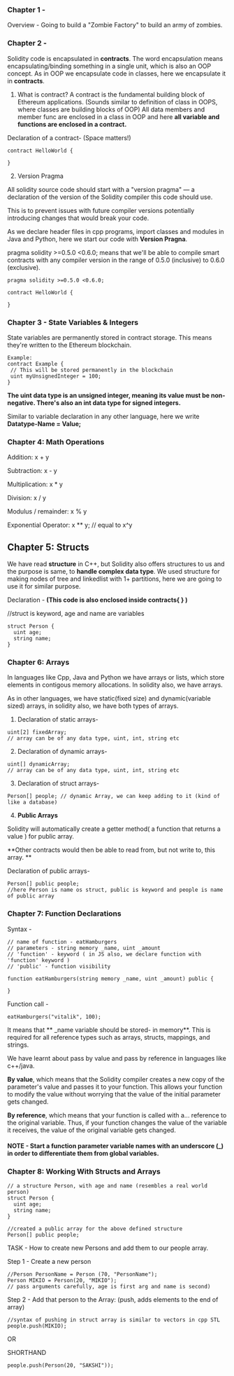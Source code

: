 ### Chapter 1 -
Overview - Going to build a "Zombie Factory" to build an army of zombies.

### Chapter 2 - 
Solidity code is encapsulated in **contracts**. The word encapsulation means encapsulating/binding something in a single unit, which is also an OOP concept. 
As in OOP we encapsulate code in classes, here we encapsulate it in **contracts**. 

1. What is contract?
 A contract is the fundamental building block of Ethereum applications. (Sounds similar to definition of class in OOPS, where classes are building blocks of OOP)
 All data members and member func are enclosed in a class in OOP and here **all variable and functions are enclosed in a contract.**
 
Declaration of a contract- (Space matters!)
```
contract HelloWorld {

}
```

2. Version Pragma

All solidity source code should start with a "version pragma" — a declaration of the version of the Solidity compiler this code should use. 

This is to prevent issues with future compiler versions potentially introducing changes that would break your code.

As we declare header files in cpp programs, import classes and modules in Java and Python, here we start our code with **Version Pragna**. 

pragma solidity >=0.5.0 <0.6.0; means that we'll be able to compile smart contracts with any compiler version in the range of 0.5.0 (inclusive) to 0.6.0 (exclusive).


```
pragma solidity >=0.5.0 <0.6.0;

contract HelloWorld {

}
```

### Chapter 3 -  State Variables & Integers

State variables are permanently stored in contract storage. This means they're written to the Ethereum blockchain.

 ```
 Example:
contract Example {
  // This will be stored permanently in the blockchain
  uint myUnsignedInteger = 100;
}
 ```
 
 **The uint data type is an unsigned integer, meaning its value must be non-negative. There's also an int data type for signed integers.**
 
 Similar to variable declaration in any other language, here we write **Datatype-Name = Value;**
 
 ### Chapter 4: Math Operations
 
Addition: x + y

Subtraction: x - y

Multiplication: x * y

Division: x / y

Modulus / remainder: x % y 

Exponential Operator: x ** y; // equal to x^y


## Chapter 5: Structs

We have read **structure** in C++, but Solidity also offers structures to us and the purpose is same, to **handle complex data type**. We used structure for making nodes of tree and linkedlist with 1+ partitions, here we are going to use it for similar purpose.

Declaration - **(This code is also enclosed inside contracts{ } )**

//struct is keyword, age and name are variables

```
struct Person {
  uint age;
  string name;
}
```

### Chapter 6: Arrays

In languages like Cpp, Java and Python we have arrays or lists, which store elements in contigous memory allocations. In solidity also, we have arrays.

As in other languages, we have static(fixed size) and dynamic(variable sized) arrays, in solidity also, we have both types of arrays.

1. Declaration of static arrays-
 ```
 uint[2] fixedArray;
 // array can be of any data type, uint, int, string etc
 ```
 
2. Declaration of dynamic arrays-
 ```
uint[] dynamicArray;
 // array can be of any data type, uint, int, string etc
 ```

3. Declaration of struct arrays-
 ```
Person[] people; // dynamic Array, we can keep adding to it (kind of like a database)
 ```

4. **Public Arrays**

Solidity will automatically create a getter method( a function that returns a value ) for public array.

**Other contracts would then be able to read from, but not write to, this array. **

Declaration of public arrays-
 ```
Person[] public people;
//here Person is name os struct, public is keyword and people is name of public array

 ```
### Chapter 7: Function Declarations

 Syntax - 
 
 ```
 // name of function - eatHamburgers
 // parameters - string memory _name, uint _amount
 // 'function' - keyword ( in JS also, we declare function with 'function' keyword )
 // 'public' - function visibility
 
 function eatHamburgers(string memory _name, uint _amount) public {

}
 ```
 
 Function call - 
```
eatHamburgers("vitalik", 100);
 ```
 
It means that ** _name variable should be stored- in memory**. This is required for all reference types such as arrays, structs, mappings, and strings.

We have learnt about pass by value and pass by reference in languages like c++/java.

**By value**, which means that the Solidity compiler creates a new copy of the parameter's value and passes it to your function. This allows your function to modify the value without worrying that the value of the initial parameter gets changed.

**By reference**, which means that your function is called with a... reference to the original variable. Thus, if your function changes the value of the variable it receives, the value of the original variable gets changed.

#### NOTE - Start a function parameter variable names with an underscore (_) in order to differentiate them from global variables. 


### Chapter 8: Working With Structs and Arrays
```
// a structure Person, with age and name (resembles a real world person)
struct Person {
  uint age;
  string name;
}

//created a public array for the above defined structure
Person[] public people;
```

TASK - How to create new Persons and add them to our people array.

Step 1 - Create a new person
```
//Person PersonName = Person (70, "PersonName");
Person MIKIO = Person(20, "MIKIO");
// pass arguments carefully, age is first arg and name is second)
```

Step 2 - Add that person to the Array: (push, adds elements to the end of array)
``` 
//syntax of pushing in struct array is similar to vectors in cpp STL
people.push(MIKIO);
```

OR

SHORTHAND
```
people.push(Person(20, "SAKSHI"));
```


